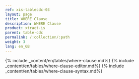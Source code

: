 ```yaml
---
ref: xis-tablecdc-03
layout: page
title: WHERE Clause
description: WHERE Clause
product: xtract-is
parent: table-cdc
permalink: /:collection/:path
weight: 3
lang: en_GB
---
```


{% include _content/en/tables/where-clause.md%}
{% include _content/en/tables/where-clause-editor.md%}
{% include _content/en/tables/where-clause-syntax.md%}

